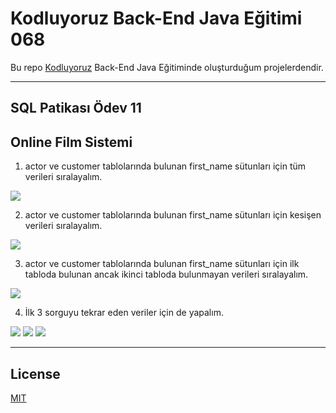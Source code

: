 # Kodluyoruz Back-End Java Eğitimi 068

Bu repo [Kodluyoruz](https://www.kodluyoruz.org) Back-End Java Eğitiminde 
oluşturduğum projelerdendir.

---
## SQL Patikası Ödev 11

## Online Film Sistemi

1) actor ve customer tablolarında bulunan first_name sütunları için tüm verileri sıralayalım.

![](1.png)

2) actor ve customer tablolarında bulunan first_name sütunları için kesişen verileri sıralayalım.

![](2.png)

3) actor ve customer tablolarında bulunan first_name sütunları için ilk tabloda bulunan ancak ikinci tabloda bulunmayan verileri sıralayalım.

![](3.png)

4) İlk 3 sorguyu tekrar eden veriler için de yapalım.

![](4_1.png)
![](4_2.png)
![](4_3.png)

---
## License
[MIT](https://choosealicense.com/licenses/mit/)

